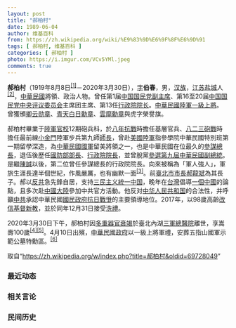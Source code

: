 ```yaml
---
layout: post
title: "郝柏村"
date: 1989-06-04
author: 维基百科
from: https://zh.wikipedia.org/wiki/%E9%83%9D%E6%9F%8F%E6%9D%91
tags: [ 郝柏村, 维基百科 ]
categories: [ 郝柏村 ]
photo: https://i.imgur.com/VCv5YMl.jpeg
comments: true
---
```

<div class="mw-parser-output"><div id="noteTA-fa2b300b" class="noteTA"><div class="noteTA-local"><div data-noteta-code="zh-cn:金门炮战;zh-hk:金門八二三砲戰;zh-tw:八二三砲戰;"></div><div data-noteta-code="zh-cn:台;zh-hk:台;zh-tw:臺;"></div></div></div>

<p><b>郝柏村</b>（1919年8月8日<sup id="cite_ref-生日_1-1" class="reference"><a href="#cite_note-生日-1">[1]</a></sup>－2020年3月30日），<a href="/wiki/%E8%A1%A8%E5%AD%97" title="表字">字</a><b>伯春</b>，男，<a href="/wiki/%E6%B1%89%E6%97%8F" title="汉族">汉族</a>，<a href="/wiki/%E6%B1%9F%E8%98%87%E7%9C%81_(%E4%B8%AD%E8%8F%AF%E6%B0%91%E5%9C%8B)" title="江蘇省 (中華民國)">江苏</a><a href="/wiki/%E7%9B%90%E5%9F%8E%E5%B8%82" title="盐城市">盐城</a>人<sup id="cite_ref-年_2-0" class="reference"><a href="#cite_note-年-2">[2]</a></sup>，<a href="/wiki/%E4%B8%AD%E8%8F%AF%E6%B0%91%E5%9C%8B" title="中華民國">中華民國</a>將領、政治人物。曾任第1届<a href="/wiki/%E4%B8%AD%E5%9C%8B%E5%9C%8B%E6%B0%91%E9%BB%A8%E5%89%AF%E4%B8%BB%E5%B8%AD" title="中國國民黨副主席">中国国民党副主席</a>、第16至20届<a href="/wiki/%E4%B8%AD%E5%9B%BD%E5%9B%BD%E6%B0%91%E5%85%9A%E4%B8%AD%E5%A4%AE%E5%A7%94%E5%91%98%E4%BC%9A" class="mw-redirect" title="中国国民党中央委员会">中国国民党中央评议委员会</a>主席团主席、第13任<a href="/wiki/%E8%A1%8C%E6%94%BF%E9%99%A2%E9%99%A2%E9%95%BF" class="mw-redirect" title="行政院院长">行政院院长</a>。<a href="/wiki/%E4%B8%AD%E8%8F%AF%E6%B0%91%E5%9C%8B%E9%99%B8%E8%BB%8D" title="中華民國陸軍">中華民國陸軍</a><a href="/wiki/%E4%B8%80%E7%B4%9A%E4%B8%8A%E5%B0%87" class="mw-redirect" title="一級上將">一級上將</a>。曾獲頒<a href="/wiki/%E5%8D%BF%E9%9B%B2%E5%8B%B3%E7%AB%A0" title="卿雲勳章">卿云勋章</a>、<a href="/wiki/%E9%9D%92%E5%A4%A9%E7%99%BD%E6%97%A5%E5%8B%B3%E7%AB%A0" title="青天白日勳章">青天白日勳章</a>、<a href="/wiki/%E9%9B%B2%E9%BA%BE%E5%8B%B3%E7%AB%A0" title="雲麾勳章">雲麾勳章</a>與虎字榮譽旗。
</p><p>郝柏村畢業于<a href="/wiki/%E9%99%B8%E8%BB%8D%E5%AE%98%E6%A0%A1" class="mw-redirect" title="陸軍官校">陸軍官校</a>12期砲兵科，於<a href="/wiki/%E5%85%AB%E5%B9%B4%E6%8A%97%E6%88%B0" class="mw-redirect" title="八年抗戰">八年抗戰</a>時擔任基層官兵、<a href="/wiki/%E5%85%AB%E4%BA%8C%E4%B8%89%E7%A0%B2%E6%88%B0" class="mw-redirect" title="八二三砲戰">八二三砲戰</a>時擔任最前線<a href="/wiki/%E5%B0%8F%E9%87%91%E9%96%80" class="mw-redirect" title="小金門">小金門</a>陸軍步兵第九師<a href="/wiki/%E5%B8%88%E9%95%BF" class="mw-redirect" title="师长">師長</a>，曾赴<a href="/wiki/%E7%BE%8E%E5%9C%8B%E9%99%B8%E8%BB%8D" class="mw-redirect" title="美國陸軍">美國陸軍</a>指參學院中華民國特別班第一期留學深造，為<a href="/wiki/%E4%B8%AD%E8%8F%AF%E6%B0%91%E5%9C%8B%E5%9C%8B%E8%BB%8D" title="中華民國國軍">中華民國國軍</a>留美將領之一，也是中華民國在位最久的<a href="/wiki/%E4%B8%AD%E8%8F%AF%E6%B0%91%E5%9C%8B%E5%8F%83%E8%AC%80%E7%B8%BD%E9%95%B7" class="mw-redirect" title="中華民國參謀總長">參謀總長</a>，退伍後歷任<a href="/wiki/%E4%B8%AD%E8%8F%AF%E6%B0%91%E5%9C%8B%E5%9C%8B%E9%98%B2%E9%83%A8%E9%83%A8%E9%95%B7" title="中華民國國防部部長">國防部部長</a>、<a href="/wiki/%E8%A1%8C%E6%94%BF%E9%99%A2%E9%99%A2%E9%95%B7" title="行政院院長">行政院院長</a>，並曾脫黨<a href="/wiki/1996%E5%B9%B4%E4%B8%AD%E8%8F%AF%E6%B0%91%E5%9C%8B%E7%B8%BD%E7%B5%B1%E9%81%B8%E8%88%89" title="1996年中華民國總統選舉">參選第九屆中華民國副總統</a>。是繼<a href="/wiki/%E9%99%B3%E8%AA%A0" title="陳誠">陳誠</a>以後，第二位曾任參謀總長的行政院院長。向來被稱為「軍人強人」，軍旅生涯長達半個世紀，作風嚴厲，也有幽默一面<sup id="cite_ref-評_3-0" class="reference"><a href="#cite_note-評-3">[3]</a></sup>。前<a href="/wiki/%E8%87%BA%E5%8C%97%E5%B8%82%E5%B8%82%E9%95%B7" title="臺北市市長">臺北市市長</a><a href="/wiki/%E9%83%9D%E9%BE%8D%E6%96%8C" title="郝龍斌">郝龍斌</a>為其長子。郝以<a href="/wiki/%E5%8F%8D%E5%85%B1" class="mw-redirect" title="反共">反共</a>急先鋒自居，支持<a href="/wiki/%E4%B8%89%E6%B0%91%E4%B8%BB%E7%BE%A9%E7%B5%B1%E4%B8%80%E4%B8%AD%E5%9C%8B" title="三民主義統一中國">三民主义統一中国</a>，晚年在<a href="/wiki/%E5%8F%B0%E7%81%A3" class="mw-redirect" title="台灣">台灣</a>倡導<a href="/wiki/%E4%B8%80%E5%80%8B%E4%B8%AD%E5%9C%8B_(%E4%B8%AD%E8%8F%AF%E6%B0%91%E5%9C%8B)" title="一個中國 (中華民國)">一個中國</a>的論點，且多次赴<a href="/wiki/%E4%B8%AD%E5%9C%8B%E5%A4%A7%E9%99%B8" class="mw-redirect" title="中國大陸">中國大陸</a>參加中共官方活動。他反对<a href="/wiki/%E4%B8%AD%E5%8D%8E%E4%BA%BA%E6%B0%91%E5%85%B1%E5%92%8C%E5%9B%BD" title="中华人民共和国">中华人民共和国</a>的合法性，并呼籲<a href="/wiki/%E4%B8%AD%E5%85%B1" class="mw-redirect" title="中共">中共</a>承認中華民國<a href="/wiki/%E5%9C%8B%E6%B0%91%E6%94%BF%E5%BA%9C" title="國民政府">國民政府</a><a href="/wiki/%E4%B8%AD%E5%9C%8B%E6%8A%97%E6%97%A5%E6%88%B0%E7%88%AD" class="mw-redirect" title="中國抗日戰爭">抗日戰爭</a>的主要領導地位。2017年，以98歲高齡<a href="/wiki/%E6%94%B9%E4%BF%A1" class="mw-redirect" title="改信">改信</a><a href="/wiki/%E5%9F%BA%E7%9D%A3%E6%96%B0%E6%95%99" class="mw-redirect" title="基督新教">基督新教</a>，並於同年12月31日接受<a href="/wiki/%E6%B4%97%E7%A6%AE" title="洗禮">洗禮</a>。
</p><p>2020年3月30日下午，郝柏村因<a href="/wiki/%E5%A4%9A%E9%87%8D%E5%99%A8%E5%AE%98%E8%A1%B0%E7%AB%AD" title="多重器官衰竭">多重器官衰竭</a>於臺北內湖<a href="/wiki/%E4%B8%89%E8%BB%8D%E7%B8%BD%E9%86%AB%E9%99%A2" title="三軍總醫院">三軍總醫院</a>離世，享嵩壽100歲<sup id="cite_ref-A_4-0" class="reference"><a href="#cite_note-A-4">[4]</a></sup><sup id="cite_ref-B_5-0" class="reference"><a href="#cite_note-B-5">[5]</a></sup>。4月10日出殯，<a href="/wiki/%E4%B8%AD%E8%8F%AF%E6%B0%91%E5%9C%8B%E6%94%BF%E5%BA%9C" title="中華民國政府">中華民國政府</a>以一級上將軍禮，安葬五指山國軍示範公墓特勳區。<sup id="cite_ref-6" class="reference"><a href="#cite_note-6">[6]</a></sup>
</p>
</div><noscript><img src="//zh.wikipedia.org/wiki/Special:CentralAutoLogin/start?type=1x1" alt="" title="" width="1" height="1" style="border: none; position: absolute;"></noscript>
<div class="printfooter">取自“<a dir="ltr" href="https://zh.wikipedia.org/w/index.php?title=郝柏村&amp;oldid=69728049">https://zh.wikipedia.org/w/index.php?title=郝柏村&amp;oldid=69728049</a>”</div><div id="recent-news"><h3>最近动态</h3><ul></ul></div><div id="open-opinion"><h3>相关言论</h3><ul></ul></div><div id="mjls-record"><h3>民间历史</h3><ul></ul></div>